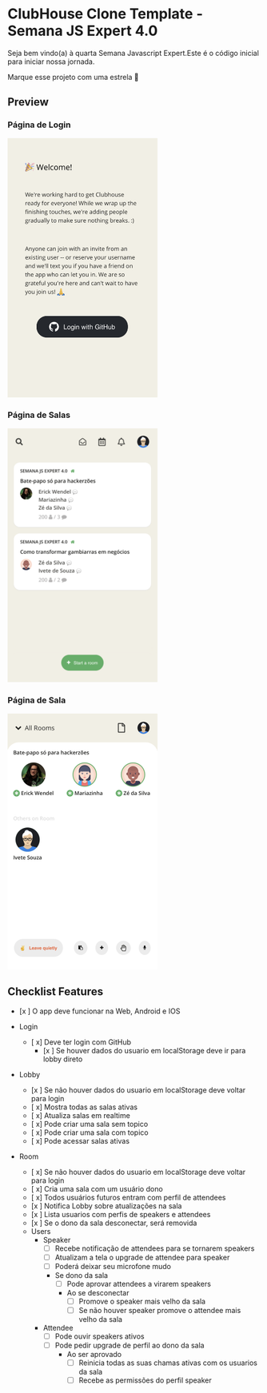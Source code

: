 # ClubHouse Clone Template - Semana JS Expert 4.0

Seja bem vindo(a) à quarta Semana Javascript Expert.Este é o código inicial para iniciar nossa jornada.

Marque esse projeto com uma estrela 🌟

## Preview

### Página de Login

<img src="https://github.com/ErickWendel/semanajsexpert-clubhouse-template/raw/main/assets/printscreen/clubhouse-login.PNG" width="300" alt="Login" />

### Página de Salas

<img src="https://github.com/ErickWendel/semanajsexpert-clubhouse-template/raw/main/assets/printscreen/clubhouse-home.PNG" width="300" alt="Home" />

### Página de Sala

<img src="https://github.com/ErickWendel/semanajsexpert-clubhouse-template/raw/main/assets/printscreen/clubhouse-room.PNG" width="300" alt="Room" />

## Checklist Features

- [x ] O app deve funcionar na Web, Android e IOS
- Login
  - [ x] Deve ter login com GitHub
    - [x ] Se houver dados do usuario em localStorage deve ir para lobby direto

- Lobby
  - [x ] Se não houver dados do usuario em localStorage deve voltar para login
  - [ x] Mostra todas as salas ativas
  - [ x] Atualiza salas em realtime
  - [ x] Pode criar uma sala sem topico
  - [ x] Pode criar uma sala com topico
  - [ x] Pode acessar salas ativas
- Room
  - [ x] Se não houver dados do usuario em localStorage deve voltar para login
  - [ x] Cria uma sala com um usuário dono
  - [ x] Todos usuários futuros entram com perfil de attendees
  - [x ] Notifica Lobby sobre atualizações na sala
  - [x ] Lista usuarios com perfis de speakers e attendees
  - [x ] Se o dono da sala desconectar, será removida
  - Users
    - Speaker
      - [ ] Recebe notificação de attendees para se tornarem speakers
      - [ ] Atualizam a tela o upgrade de attendee para speaker
      - [ ] Poderá deixar seu microfone mudo
      - Se dono da sala
        - [ ] Pode aprovar attendees a virarem speakers
        - Ao se desconectar
          - [ ] Promove o speaker mais velho da sala
          - [ ] Se não houver speaker promove o attendee mais velho da sala
    - Attendee
      - [ ] Pode ouvir speakers ativos
      - [ ] Pode pedir upgrade de perfil ao dono da sala
        - Ao ser aprovado
          - [ ] Reinicia todas as suas chamas ativas com os usuarios da sala
          - [ ] Recebe as permissões do perfil speaker
